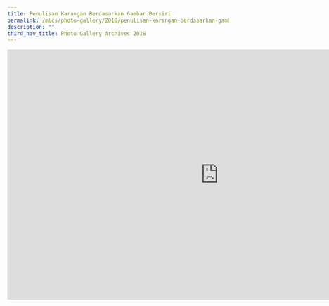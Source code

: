 ```yaml
---
title: Penulisan Karangan Berdasarkan Gambar Bersiri
permalink: /mlcs/photo-gallery/2018/penulisan-karangan-berdasarkan-gambar-bersiri/
description: ""
third_nav_title: Photo Gallery Archives 2018
---
```

<iframe allowfullscreen="true" height="569" width="960" frameborder="0" src="https://docs.google.com/presentation/d/e/2PACX-1vSObTmiS_2DJEOfPQXCXegJfXdcNk3mDFPLPCHpc_7QNyZd9HyXrmnk3mb15A-JE8U4hvSkmrqejpYp/embed?start=false&amp;loop=false&amp;delayms=3000"></iframe>